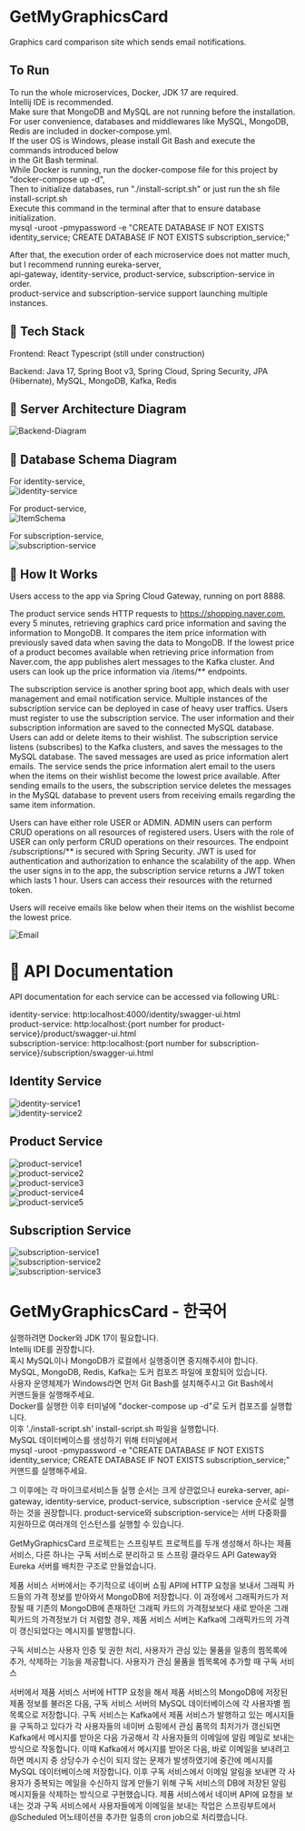 # GetMyGraphicsCard
Graphics card comparison site which sends email notifications.

## To Run
To run the whole microservices, Docker, JDK 17 are required.  
Intellij IDE is recommended.  
Make sure that MongoDB and MySQL are not running before the installation.  
For user convenience, databases and middlewares like MySQL, MongoDB, Redis are included in docker-compose.yml.  
If the user OS is Windows, please install Git Bash and execute the commands introduced below  
in the Git Bash terminal.  
While Docker is running, run the docker-compose file for this project by "docker-compose up -d",  
Then to initialize databases, run "./install-script.sh" or just run the sh file install-script.sh  
Execute this command in the terminal after that to ensure database initialization.   
mysql -uroot -pmypassword -e "CREATE DATABASE IF NOT EXISTS identity_service; CREATE DATABASE IF NOT EXISTS subscription_service;"  

After that, the execution order of each microservice does not matter much, but I recommend running eureka-server,  
api-gateway, identity-service, product-service, subscription-service in order.  
product-service and subscription-service support launching multiple instances.



## 📝  Tech Stack

Frontend: React Typescript (still under construction)

Backend: Java 17, Spring Boot v3, Spring Cloud, Spring Security, JPA (Hibernate), MySQL, MongoDB, Kafka, Redis

## 🧱 Server Architecture Diagram

![Backend-Diagram](https://user-images.githubusercontent.com/31177070/219319133-67edebc7-bfd9-4a9d-8afd-d0d4c8989caf.png)

## 🧱 Database Schema Diagram

For identity-service,  
![identity-service](assets/identity_service.png)

For product-service,  
![ItemSchema](https://user-images.githubusercontent.com/31177070/219332017-b1b6e89d-5870-480f-836d-f28ead74e256.png)

For subscription-service,  
![subscription-service](assets/subscription_service.png)


## 📝 How It Works

Users access to the app via Spring Cloud Gateway, running on port 8888.


The product service sends HTTP requests to https://shopping.naver.com, every 5 minutes, retrieving graphics card price information and saving the information to  MongoDB. It compares the item price information with previously saved data when saving the data to MongoDB. If the lowest price of a product becomes available when retrieving price information from Naver.com, the app publishes alert messages to the Kafka cluster. And users can look up the price information via /items/** endpoints.

The subscription service is another spring boot app, which deals with user management and email notification service. Multiple instances of the subscription service can be deployed in case of heavy user traffics. Users must register to use the subscription service. The user information and their subscription information are saved to the connected MySQL database. Users can add or delete items to their wishlist. The subscription service listens (subscribes) to the Kafka clusters, and saves the messages to the MySQL database. The saved messages are used as price information alert emails. The service sends the price information alert email to the users when the items on their wishlist become the lowest price available. After sending emails to the users, the subscription service deletes the messages in the MySQL database to prevent users from receiving emails regarding the same item information.

Users can have either role USER or ADMIN.
ADMIN users can perform CRUD operations on all resources of registered users.
Users with the role of USER can only perform CRUD operations on their resources.
The endpoint /subscriptions/** is secured with Spring Security. JWT is used for authentication and authorization to enhance the scalability of the app. When the user signs in to the app, the subscription service returns a JWT token which lasts 1 hour. Users can access their resources with the returned token. 

Users will receive emails like below when their items on the wishlist become the lowest price.

![Email](https://user-images.githubusercontent.com/31177070/219342151-e9abacee-2a3e-4382-830f-2e517a3a7f88.png)





# 📝 API Documentation

API documentation for each service can be accessed via following URL:

identity-service: http:localhost:4000/identity/swagger-ui.html  
product-service: http:localhost:{port number for product-service}/product/swagger-ui.html  
subscription-service: http:localhost:{port number for subscription-service}/subscription/swagger-ui.html  


## Identity Service

![identity-service1](assets/IdentityService1.png)  
![identity-service2](assets/IdentityService2.png)  


## Product Service

![product-service1](assets/ProductService1.png)  
![product-service2](assets/ProductService2.png)  
![product-service3](assets/ProductService3.png)  
![product-service4](assets/ProductService4.png)  
![product-service5](assets/ProductService5.png)  

## Subscription Service

![subscription-service1](assets/SubscriptionService1.png)  
![subscription-service2](assets/SubscriptionService2.png)  
![subscription-service3](assets/SubscriptionService3.png)  

# GetMyGraphicsCard - 한국어
실행하려면 Docker와 JDK 17이 필요합니다.  
Intellij IDE를 권장합니다.  
혹시 MySQL이나 MongoDB가 로컬에서 실행중이면 중지해주셔야 합니다.  
MySQL, MongoDB, Redis, Kafka는 도커 컴포즈 파일에 포함되어 있습니다.  
사용자 운영체제가 Windows라면 먼저 Git Bash를 설치해주시고 Git Bash에서  
커맨드들을 실행해주세요.  
Docker를 실행한 이후 터미널에 "docker-compose up -d"로 도커 컴포즈를 실행합니다.  
이후 './install-script.sh' install-script.sh 파일을 실행합니다.  
MySQL 데이터베이스를 생성하기 위해 터미널에서  
mysql -uroot -pmypassword -e "CREATE DATABASE IF NOT EXISTS identity_service; CREATE DATABASE IF NOT EXISTS subscription_service;"  
커맨드를 실행해주세요.  

그 이후에는 각 마이크로서비스들 실행 순서는 크게 상관없으나 eureka-server,
api-gateway, identity-service, product-service, subscription
-service 순서로 실행하는 것을 권장합니다.
product-service와 subscription-service는 서버 다중화를 지원하므로 여러개의
인스턴스를 실행할 수 있습니다.

GetMyGraphicsCard 프로젝트는 스프링부트 프로젝트를 두개 생성해서 하나는
제품 서비스, 다른 하나는 구독 서비스로 분리하고 또 스프링 클라우드 API Gateway와
Eureka 서버를 배치한 구조로 만들었습니다.

제품 서비스 서버에서는 주기적으로 네이버 쇼핑 API에 HTTP 요청을 보내서 그래픽
카드들의 가격 정보를 받아와서 MongoDB에 저장합니다. 이 과정에서 그래픽카드가 저장될
때 기존의 MongoDB에 존재하던 그래픽 카드의 가격정보보다 새로 받아온 그래픽카드의
가격정보가 더 저렴할 경우, 제품 서비스 서버는 Kafka에 그래픽카드의 가격이 갱신되었다는
메시지를 발행합니다.

구독 서비스는 사용자 인증 및 권한 처리, 사용자가 관심 있는 물품을 일종의 찜목록에 추가,
삭제하는 기능을 제공합니다. 사용자가 관심 물품을 찜목록에 추가할 때 구독 서비스

서버에서 제품 서비스 서버에 HTTP 요청을 해서 제품 서비스의 MongoDB에 저장된 제품
정보를 불러온 다음, 구독 서비스 서버의 MySQL 데이터베이스에 각 사용자별 찜목록으로
저장합니다. 구독 서비스는 Kafka에서 제품 서비스가 발행하고 있는 메시지들을 구독하고
있다가 각 사용자들의 네이버 쇼핑에서 관심 품목의 최저가가 갱신되면 Kafka에서 메시지를
받아온 다음 가공해서 각 사용자들의 이메일에 알림 메일로 보내는 방식으로 작동합니다.
이때 Kafka에서 메시지를 받아온 다음, 바로 이메일을 보내려고 하면 메시지 중 상당수가
수신이 되지 않는 문제가 발생하였기에 중간에 메시지를 MySQL 데이터베이스에 저장합니다.
이후 구독 서비스에서 이메일 알림을 보내면 각 사용자가 중복되는 메일을 수신하지 않게
만들기 위해 구독 서비스의 DB에 저장된 알림 메시지들을 삭제하는 방식으로 구현했습니다.
제품 서비스에서 네이버 API에 요청을 보내는 것과 구독 서비스에서 사용자들에게 이메일을
보내는 작업은 스프링부트에서 @Scheduled 어노테이션을 추가한 일종의 cron job으로
처리했습니다.

